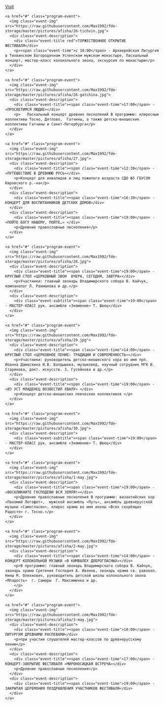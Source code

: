 <div>
<a href="{{#id123}}">Visit</a>

    <a href="#" class="program-event">
      <img class="event-img" src="https://raw.githubusercontent.com/Max1992/fde-storage/master/pictures/afisha/26-tichvin.jpg">
      <div class="event-description">
        <div class="event-title red">ТОРЖЕСТВЕННОЕ ОТКРЫТИЕ ФЕСТИВАЛЯ</div>
        <p><span class="event-time">с 10:00</span> - Архиерейская Литургия в Тихвинском Богородичном Успенском мужском монастыре, Пасхальный концерт, мастер-класс колокольного звона, экскурсия по монастырю</p>
      </div>
    </a>

    <a href="#" class="program-event">
      <img class="event-img" src="https://raw.githubusercontent.com/Max1992/fde-storage/master/pictures/afisha/26-gatchina.jpg">
      <div class="event-description">
        <div class="event-title"><span class="event-time">17:00</span> - «ПРОСВЕТИМСЯ ЛЮДИЕ»</div>
        <p>   Пасхальный концерт древних песнопений В программе: клиросные коллективы Тосно, Дятлово,  Гатчины, а также детско-юношеские коллективы Гатчины и Санкт-Петербурга</p>
      </div>
    </a>

    <a href="#" class="program-event">
      <img class="event-img" src="https://raw.githubusercontent.com/Max1992/fde-storage/master/pictures/afisha/27.jpg">
      <div class="event-description">
        <div class="event-title"><span class="event-time">12:30</span> - «ПУТЕШЕСТВИЕ В ДРЕВНЮЮ РУСЬ»</div>
        <p>Концерт для инвалидов и лиц пожилого возраста СДО №5 ГБУСОН Кировского р.-на</p>
      </div>
      <div class="event-description">
        <div class="event-title"><span class="event-time">16:30</span> - КОНЦЕРТ ДЛЯ ВОСПИТАННИКОВ ДЕТСКИХ ДОМОВ</div>
      </div>
      <div class="event-description">
        <div class="event-title"><span class="event-time">19:00</span> - «ПОЙТЕ БОГУ НАШЕМУ, ПОЙТЕ…» </div>
        <p>Древние православные песнопения</p>
      </div>
    </a>

    <a href="#" class="program-event">
      <img class="event-img" src="https://raw.githubusercontent.com/Max1992/fde-storage/master/pictures/afisha/28.jpg">
      <div class="event-description">
        <div class="event-title"><span class="event-time">19:00</span> - КРУГЛЫЙ СТОЛ «ЦЕРКОВНЫЙ ЗВОН  ВЧЕРА, СЕГОДНЯ, ЗАВТРА»</div>
        <p>Участники: главный звонарь Владимирского собора В. Кайчук, компанолог Л. Рахманова и др.</p>
      </div>
      <div class="event-description">
        <div class="event-subtitle"><span class="event-time">19:00</span> - МАСТЕР-КЛАСС рук. ансамбля «Знамение» Т. Швец</div>
      </div>
    </a>

    <a href="#" class="program-event">
      <img class="event-img" src="https://raw.githubusercontent.com/Max1992/fde-storage/master/pictures/afisha/29.jpg">
      <div class="event-description">
        <div class="event-title"><span class="event-time">14:00</span> - КРУГЛЫЙ СТОЛ «ЦЕРКОВНОЕ ПЕНИЕ: ТРАДИЦИИ И СОВРЕМЕННОСТЬ»</div>
        <p>Участники: руководитель детско-юношеского хора во имя прп. Иоанна Дамаскина И.В. Болдышева, музыковед, научный сотрудник МГК И. Старикова, докт. искусств. З. Гусейнова и др.</p>
      </div>
      <div class="event-description">
        <div class="event-title"><span class="event-time">19:00</span> - «ИЗ УСТ МЛАДЕНЕЦ ВОЗВЕСТИЛ ХВАЛУ» </div>
        <p>Концерт детско-юношеских певческих коллективов </p>
      </div>
    </a>

    <a href="#" class="program-event">
      <img class="event-img" src="https://raw.githubusercontent.com/Max1992/fde-storage/master/pictures/afisha/30.jpg">
      <div class="event-description">
        <div class="event-subtitle"><span class="event-time">19:00</span> - МАСТЕР-КЛАСС рук. ансамбля «Знамение» Т. Швец</div>
      </div>
    </a>

    <a href="#" class="program-event">
      <img class="event-img" src="https://raw.githubusercontent.com/Max1992/fde-storage/master/pictures/afisha/1-may.jpg">
      <div class="event-description">
        <div class="event-title"><span class="event-time">19:00</span> - «ВОСКЛИКНИТЕ ГОСПОДЕВИ ВСЯ ЗЕМЛЯ!»</div>
        <p>Древние православные песнопения В программе: византийских хор «Пахомий Логофет»,  мужской ансамбль «Путь», ансамбль древнерусской музыки «Самогласен», клирос храма во имя иконы «Всех скорбящих Радосте» г. Тосно.</p>
      </div>
    </a>

    <a href="#" class="program-event">
      <img class="event-img" src="https://raw.githubusercontent.com/Max1992/fde-storage/master/pictures/afisha/2-may.jpg">
      <div class="event-description">
        <div class="event-title"><span class="event-time">14:00</span> - КОНЦЕРТ КОЛОКОЛЬНОЙ МУЗЫКИ «В КИМВАЛЕХ ДОБРОГЛАСНЫХ»</div>
        <p>В программе: главный звонарь Владимирского собора В. Кайчук, звонарь храма Сретения Господня А. Иванов, звонарь храма св. равноап. Нины М. Олехнович, руководитель детской школы колокольного звона «Младость»  г. Самары  Г. Максименко и др.
        </p>
      </div>
    </a>

    <a href="#" class="program-event">
      <img class="event-img" src="https://raw.githubusercontent.com/Max1992/fde-storage/master/pictures/afisha/3-may.jpg">
      <div class="event-description">
        <div class="event-title"><span class="event-time">10:00</span> - ЛИТУРГИЯ ДРЕВНИМИ РАСПЕВАМИ</div>
        <p>при участии слушателей мастер-классов по древнерусскому пению</p>
      </div>
      <div class="event-description">
        <div class="event-title"><span class="event-time">17:00</span> - КОНЦЕРТ-ЗАКРЫТИЕ ФЕСТИВАЛЯ «МИРОНОСИЦКАЯ ВСТРЕЧА»</div>
        <p>Древние православные песнопения</p>
      </div>
      <div class="event-description">
        <div class="event-title"><span class="event-time">19:00</span> - ЗАКРЫТАЯ ЦЕРЕМОНИЯ ПОЗДРАВЛЕНИЯ УЧАСТНИКОВ ФЕСТИВАЛЯ</div>
      </div>
    </a> 
</div>
